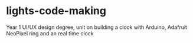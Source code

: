 # lights-code-making

Year 1 UI/UX design degree, unit on building a clock with Arduino, Adafruit NeoPixel ring and an real time clock
